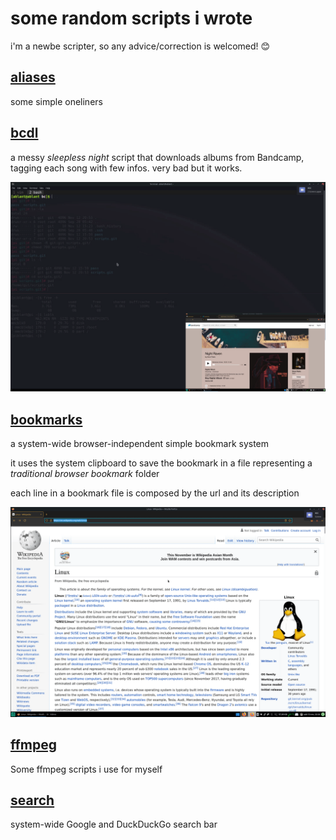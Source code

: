 # some random scripts i wrote

i'm a newbe scripter, so any advice/correction is welcomed! 😊

## [aliases](https://github.com/xVss/scripts/blob/master/aliases)

some simple oneliners

## [bcdl](https://github.com/xVss/scripts/blob/master/bcdl)

a messy *sleepless night* script that downloads albums from Bandcamp, tagging each song with few infos. very bad but it works.

![bcdl gif](res/bcdl.gif)

## [bookmarks](https://github.com/xVss/scripts/blob/master/bookmarks)

a system-wide browser-independent simple bookmark system

it uses the system clipboard to save the bookmark in a file representing a *traditional browser bookmark* folder

each line in a bookmark file is composed by the url and its description

![bookmarks gif](res/bookmarks.gif)

## [ffmpeg](https://github.com/xVss/scripts/blob/master/ffmpeg)

Some ffmpeg scripts i use for myself

## [search](https://github.com/xVss/scripts/blob/master/search)

system-wide Google and DuckDuckGo search bar
